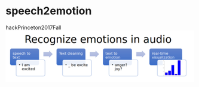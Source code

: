 # speech2emotion
hackPrinceton2017Fall
![this is a screensht of the project pipeline](screenshot.png)